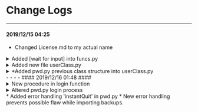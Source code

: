 # Change Logs #
- - - -
#### 2019/12/15 04:25 ####
* Changed License.md to my actual name  
<details>
	<summary>Added [wait for input] into funcs.py</summary>>
	<p>now it imports a class and prints the color imported</p>>
</details>
<details>
	<summary>Added new file userClass.py</summary>
	<p>pwd.py imports a class from userClass.py</p>>
	<p>neater codes</p>>
</details>
<details>
	<summary>*Added pwd.py previous class structure into userClass.py</summary>
	<p>pwd.py now only includes prompt and calling class</p>>
	<p>neater codes, easier references</p>
</details>
- - - -    
#### 2019/12/16 01:48 ####
<details>
	<summary>New procedure in login function</summary>
	<p>instantQuit skips `userInterface.checkbackup()` function and enhances performance</p>
</details>
<details>
	<summary>Altered pwd.py login process</summary>
	<p>
		`if newuser: {initialise...login }
		else: {login}`
		-->
		`if newuser: {initialise}
		{login}`
	</p>
</details>
* Added error handling 'instantQuit' in pwd.py  
* New error handling prevents possible flaw while importing backups.